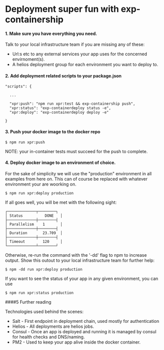 # Deployment super fun with exp-containership

#### 1. Make sure you have everything you need.

Talk to your local infrastructure team if you are missing any of these:

* Url:s etc to any external services your app uses for the concerned envirnoment(s).
* A helios deployment group for each environment you want to deploy to.


#### 2. Add deployment related scripts to your package.json

```
"scripts": {

  ...

  "xpr:push": "npm run xpr:test && exp-containership push",
  "xpr:status": "exp-containerdeploy status -e",
  "xpr:deploy": "exp-containerdeploy deploy -e"
  
}
```

#### 3. Push your docker image to the docker repo

```
$ npm run xpr:push
```

NOTE: your in-container tests must succeed for the push to complete.

#### 4. Deploy docker image to an environment of choice.

For the sake of simplicity we will use the "production" environment in all examples from here on. This can of course be replaced with whatever environment your are woorking on.

```
$ npm run xpr:deploy production
```

If all goes well, you will be met with the following sight:

```
┌─────────────┬────────┐
│ Status          DONE   │
├─────────────┼────────┤
│ Parallelism    1       │
├─────────────┼────────┤
│ Duration       23.709  │
├─────────────┼────────┤
│ Timeout        120     │
└─────────────┴────────┘
```

Otherwise, re-run the command with the '-dd' flag to npm to increase output. Show this outout to
your local infrastructure team for further help:

```
$ npm -dd run xpr:deploy production
```

If you want to see the status of your app in any given environment, you can use

```
$ npm run xpr:status production
```

####5 Further reading

Technologies used behind the scenes:

* Salt - First endpoint in deployment chain, used mostly for authentication
* Helios - All deployments are helios jobs. 
* Consul - Once an app is deployed and running it is managed by consul for health checks and DNS/naming.
* PM2 - Used to keep your app alive inside the docker container.
